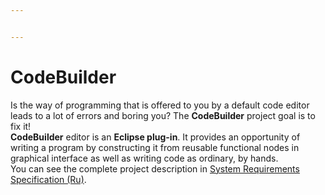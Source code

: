 ```yaml
---


---
```


<h1 id="codebuilder">CodeBuilder</h1>
<p>Is the way of programming that is offered to you by a default code editor leads to a lot of errors and boring you? The <strong>CodeBuilder</strong> project goal is to fix it!<br>
<strong>CodeBuilder</strong> editor is an <strong>Eclipse plug-in</strong>. It provides an opportunity of writing a program by constructing it from reusable functional nodes in graphical interface as well as writing code as ordinary, by hands.<br>
You can see the complete project description in <a href="https://github.com/IvanTaleika/CodeBuilder/blob/master/docs/SRS.md">System Requirements Specification (Ru)</a>.</p>

